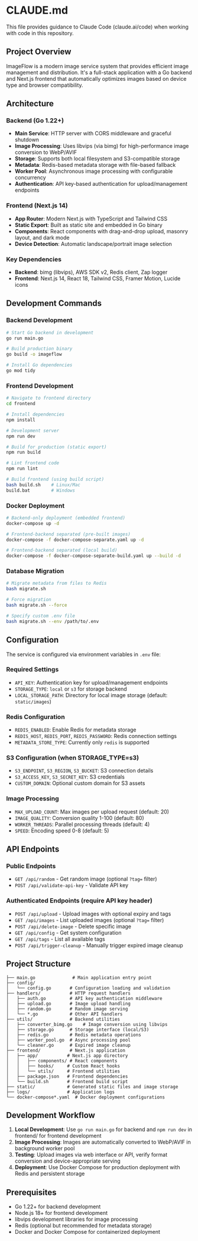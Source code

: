 # CLAUDE.md

This file provides guidance to Claude Code (claude.ai/code) when working with code in this repository.

## Project Overview

ImageFlow is a modern image service system that provides efficient image management and distribution. It's a full-stack application with a Go backend and Next.js frontend that automatically optimizes images based on device type and browser compatibility.

## Architecture

### Backend (Go 1.22+)
- **Main Service**: HTTP server with CORS middleware and graceful shutdown
- **Image Processing**: Uses libvips (via bimg) for high-performance image conversion to WebP/AVIF
- **Storage**: Supports both local filesystem and S3-compatible storage
- **Metadata**: Redis-based metadata storage with file-based fallback
- **Worker Pool**: Asynchronous image processing with configurable concurrency
- **Authentication**: API key-based authentication for upload/management endpoints

### Frontend (Next.js 14)
- **App Router**: Modern Next.js with TypeScript and Tailwind CSS
- **Static Export**: Built as static site and embedded in Go binary
- **Components**: React components with drag-and-drop upload, masonry layout, and dark mode
- **Device Detection**: Automatic landscape/portrait image selection

### Key Dependencies
- **Backend**: bimg (libvips), AWS SDK v2, Redis client, Zap logger
- **Frontend**: Next.js 14, React 18, Tailwind CSS, Framer Motion, Lucide icons

## Development Commands

### Backend Development
```bash
# Start Go backend in development
go run main.go

# Build production binary  
go build -o imageflow

# Install Go dependencies
go mod tidy
```

### Frontend Development  
```bash
# Navigate to frontend directory
cd frontend

# Install dependencies
npm install

# Development server
npm run dev

# Build for production (static export)
npm run build

# Lint frontend code
npm run lint

# Build frontend (using build script)
bash build.sh    # Linux/Mac
build.bat        # Windows
```

### Docker Deployment
```bash
# Backend-only deployment (embedded frontend)
docker-compose up -d

# Frontend-backend separated (pre-built images)
docker-compose -f docker-compose-separate.yaml up -d

# Frontend-backend separated (local build)
docker-compose -f docker-compose-separate-build.yaml up --build -d
```

### Database Migration
```bash
# Migrate metadata from files to Redis
bash migrate.sh

# Force migration
bash migrate.sh --force

# Specify custom .env file
bash migrate.sh --env /path/to/.env
```

## Configuration

The service is configured via environment variables in `.env` file:

### Required Settings
- `API_KEY`: Authentication key for upload/management endpoints
- `STORAGE_TYPE`: `local` or `s3` for storage backend
- `LOCAL_STORAGE_PATH`: Directory for local image storage (default: `static/images`)

### Redis Configuration  
- `REDIS_ENABLED`: Enable Redis for metadata storage
- `REDIS_HOST`, `REDIS_PORT`, `REDIS_PASSWORD`: Redis connection settings
- `METADATA_STORE_TYPE`: Currently only `redis` is supported

### S3 Configuration (when STORAGE_TYPE=s3)
- `S3_ENDPOINT`, `S3_REGION`, `S3_BUCKET`: S3 connection details
- `S3_ACCESS_KEY`, `S3_SECRET_KEY`: S3 credentials  
- `CUSTOM_DOMAIN`: Optional custom domain for S3 assets

### Image Processing
- `MAX_UPLOAD_COUNT`: Max images per upload request (default: 20)
- `IMAGE_QUALITY`: Conversion quality 1-100 (default: 80)
- `WORKER_THREADS`: Parallel processing threads (default: 4)
- `SPEED`: Encoding speed 0-8 (default: 5)

## API Endpoints

### Public Endpoints
- `GET /api/random` - Get random image (optional `?tag=` filter)
- `POST /api/validate-api-key` - Validate API key

### Authenticated Endpoints (require API key header)
- `POST /api/upload` - Upload images with optional expiry and tags
- `GET /api/images` - List uploaded images (optional `?tag=` filter) 
- `POST /api/delete-image` - Delete specific image
- `GET /api/config` - Get system configuration
- `GET /api/tags` - List all available tags
- `POST /api/trigger-cleanup` - Manually trigger expired image cleanup

## Project Structure

```
├── main.go              # Main application entry point
├── config/             
│   └── config.go       # Configuration loading and validation
├── handlers/           # HTTP request handlers
│   ├── auth.go         # API key authentication middleware
│   ├── upload.go       # Image upload handling
│   ├── random.go       # Random image serving
│   └── *.go            # Other API handlers
├── utils/              # Backend utilities
│   ├── converter_bimg.go    # Image conversion using libvips
│   ├── storage.go      # Storage interface (local/S3)
│   ├── redis.go        # Redis metadata operations
│   ├── worker_pool.go  # Async processing pool
│   └── cleaner.go      # Expired image cleanup
├── frontend/           # Next.js application
│   ├── app/           # Next.js app directory
│   │   ├── components/ # React components
│   │   ├── hooks/     # Custom React hooks
│   │   └── utils/     # Frontend utilities
│   ├── package.json   # Frontend dependencies
│   └── build.sh       # Frontend build script
├── static/            # Generated static files and image storage
├── logs/              # Application logs
└── docker-compose*.yaml  # Docker deployment configurations
```

## Development Workflow

1. **Local Development**: Use `go run main.go` for backend and `npm run dev` in frontend/ for frontend development
2. **Image Processing**: Images are automatically converted to WebP/AVIF in background worker pool
3. **Testing**: Upload images via web interface or API, verify format conversion and device-appropriate serving
4. **Deployment**: Use Docker Compose for production deployment with Redis and persistent storage

## Prerequisites

- Go 1.22+ for backend development
- Node.js 18+ for frontend development  
- libvips development libraries for image processing
- Redis (optional but recommended for metadata storage)
- Docker and Docker Compose for containerized deployment